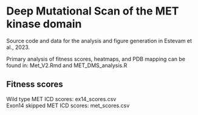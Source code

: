 # Deep Mutational Scan of the MET kinase domain 

Source code and data for the analysis and figure generation in Estevam et al., 2023. 

Primary analysis of fitness scores, heatmaps, and PDB mapping can be found in: Met_V2.Rmd and MET_DMS_analysis.R 

## Fitness scores 
  Wild type MET ICD scores: ex14_scores.csv  
  Exon14 skipped MET ICD scores: met_scores.csv 

